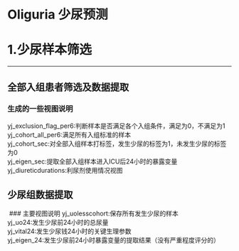 # Oliguria 少尿预测


# 1.少尿样本筛选
------------------
## 全部入组患者筛选及数据提取<br>
  ### 生成的一些视图说明
yj_exclusion_flag_per6:判断样本是否满足各个入组条件，满足为0，不满足为1 <br>
yj_cohort_all_per6:满足所有入组标准的样本 <br>
yj_cohort_sec:对全部入组样本打标签，发生少尿的标签为1，未发生少尿的标签为0 <br>
yj_eigen_sec:提取全部入组样本进入ICU后24小时的暴露变量 <br>
yj_diureticdurations:利尿剂使用情况视图 <br>
  
## 少尿组数据提取
  ### 主要视图说明
     yj_uolesscohort:保存所有发生少尿的样本 <br>
     yj_uo24:发生少尿前24小时的总尿量 <br>
     yj_vital24:发生少尿钱24小时的关键生理参数 <br>
     yj_eigen_24:发生少尿前24小时暴露变量的提取结果（没有严重程度评分的）<br>
